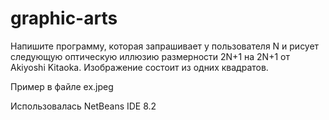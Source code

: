 # graphic-arts

Напишите программу, которая запрашивает у пользователя N и рисует следующую оптическую иллюзию размерности 2N+1 на 2N+1 от Akiyoshi Kitaoka. 
Изображение состоит из одних квадратов. 

Пример в файле ex.jpeg

Использовалась NetBeans IDE 8.2
